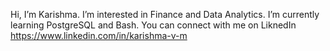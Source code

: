 Hi, I’m Karishma. I’m interested in Finance and Data Analytics. I’m currently learning PostgreSQL and Bash.
You can connect with me on LiknedIn https://www.linkedin.com/in/karishma-v-m

<!---
Kari-VM/Kari-VM is a ✨ special ✨ repository because its `README.md` (this file) appears on your GitHub profile.
You can click the Preview link to take a look at your changes.
--->
